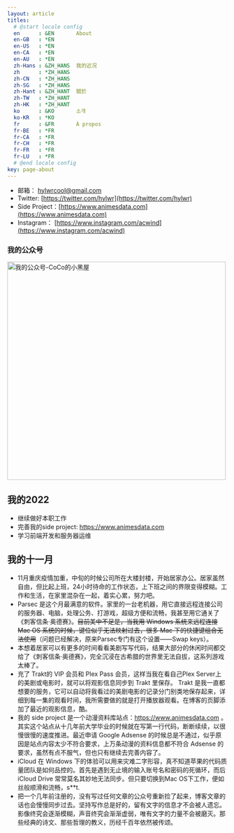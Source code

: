 ```yaml
---
layout: article
titles:
  # @start locale config
  en      : &EN       About
  en-GB   : *EN
  en-US   : *EN
  en-CA   : *EN
  en-AU   : *EN
  zh-Hans : &ZH_HANS  我的近况
  zh      : *ZH_HANS
  zh-CN   : *ZH_HANS
  zh-SG   : *ZH_HANS
  zh-Hant : &ZH_HANT  關於
  zh-TW   : *ZH_HANT
  zh-HK   : *ZH_HANT
  ko      : &KO       소개
  ko-KR   : *KO
  fr      : &FR       À propos
  fr-BE   : *FR
  fr-CA   : *FR
  fr-CH   : *FR
  fr-FR   : *FR
  fr-LU   : *FR
  # @end locale config
key: page-about
---
```


- 邮箱： hylwrcool@gmail.com
- Twitter: [https://twitter.com/hylwr](https://twitter.com/hylwr)
- Side Project：[https://www.animesdata.com](https://www.animesdata.com)
- Instagram： [https://www.instagram.com/acwind](https://www.instagram.com/acwind)

### 我的公众号

<img src="https://icdb-images.oss-cn-hangzhou.aliyuncs.com/other/wechat/search.png" width="500" alt="我的公众号-CoCo的小黑屋" title="我的公众号-CoCo的小黑屋" />

## 我的2022
 - 继续做好本职工作
 - 完善我的side project: https://www.animesdata.com
 - 学习前端开发和服务器运维

## 我的十一月

- 11月重庆疫情加重，中旬的时候公司所在大楼封楼，开始居家办公。居家虽然自由，但比起上班，24小时待命的工作状态，上下班之间的界限变得模糊。工作和生活，在家里混杂在一起，着实心累，努力吧。
- Parsec 是这个月最满意的软件。家里的一台老机器，用它直接远程连接公司的服务器、电脑，处理公务、打游戏，超级方便和流畅，我甚至用它通关了《刺客信条·奥德赛》。~~目前美中不足是，当我用 Windows 系统来远程连接 Mac OS 系统的时候，键位似乎无法映射过去，很多 Mac 下的快捷键组合无法使用~~（问题已经解决，原来Parsec专门有这个设置——Swap keys）。
- 本想着居家可以有更多的时间看看美剧写写代码，结果大部分的休闲时间都交给了《刺客信条·奥德赛》，完全沉浸在古希腊的世界里无法自拔，这系列游戏太棒了。
- 充了 Trakt的 VIP 会员和 Plex Pass 会员，这样当我在看自己Plex Server上的美剧或电影时，就可以将观影信息同步到 Trakt 里保存。 Trakt 是我一直都想要的服务，它可以自动将我看过的美剧电影的记录分门别类地保存起来，详细到每一集的观看时间，我所需要做的就是打开播放器观看。在博客的页脚添加了最近的观影信息，酷。
- 我的 side project 是一个动漫资料库站点：https://www.animesdata.com 。其实这个站点从十几年前大学毕业的时候就在写第一行代码，断断续续，以很慢很慢的速度推进。最近申请 Google Adsense 的时候总是不通过，似乎原因是站点内容太少不符合要求，上万条动漫的资料信息都不符合 Adsense 的要求，虽然有点不服气，但也只有继续去完善内容了。
- iCloud 在 Windows 下的体验可以用来灾难二字形容，真不知道苹果的代码质量团队是如何品控的。首先是遇到无止境的输入账号名和密码的死循环，而后 iCloud Drive 常常莫名其妙地无法同步。但只要切换到Mac OS下工作，便如丝般顺滑和流畅，s\*\*t.
- 把一个几年前注册的，没有写过任何文章的公众号重新捡了起来，博客文章的话也会慢慢同步过去。坚持写作总是好的，留有文字的信息才不会被人遗忘。影像终究会逐渐模糊，声音终究会渐渐虚弱，唯有文字的力量不会被磨灭。那些经典的诗文、那些哲理的教义，历经千百年依然被传颂。
